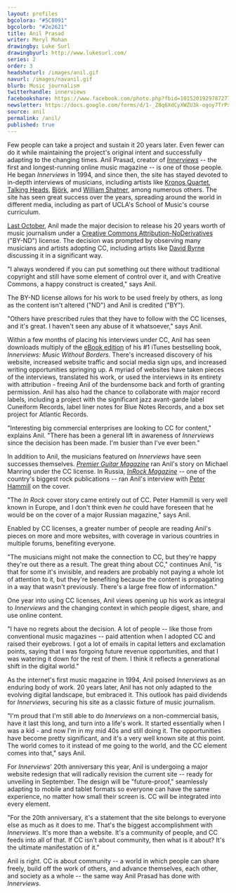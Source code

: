 ```yaml
---
layout: profiles
bgcolora: "#5C8091"
bgcolorb: "#2e2621"
title: Anil Prasad
writer: Meryl Mohan
drawingby: Luke Surl
drawingbyurl: http://www.lukesurl.com/
series: 2
order: 3
headshoturl: /images/anil.gif
navurl: /images/navanil.gif
blurb: Music journalism
twitterhandle: innerviews
facebookshare: https://www.facebook.com/photo.php?fbid=10152019297872777
newsletter: https://docs.google.com/forms/d/1-_Z8q6XdCyXWZU3k-ogoy7TrPxhSN7nYHPvjj0MwogA/viewform?entry.239708838=Team+Open+-+Thomas&entry.1860916380&entry.1017428125&entry.1257771276
source: anil
permalink: /anil/
published: true
---
```


Few people can take a project and sustain it 20 years later. Even fewer can do it while maintaining the project's original intent and successfully adapting to the changing times. Anil Prasad, creator of [*Innerviews*](http://www.innerviews.org/) -- the first and longest-running online music magazine -- is one of those people.  He began *Innerviews* in 1994, and since then, the site has stayed devoted to in-depth interviews of musicians, including artists like [Kronos Quartet](http://innerviews.org/inner/kronos.html), [Talking Heads](http://innerviews.org/inner/heads.html), [Björk](http://innerviews.org/inner/bjork.html), and [William Shatner](http://innerviews.org/inner/shatner.html), among numerous others. The site has seen great success over the years, spreading around the world in different media, including as part of UCLA's School of Music's course curriculum. 

[Last October](http://creativecommons.org/weblog/entry/40001), Anil made the major decision to release his 20 years worth of music journalism under a [Creative Commons Attribution-NoDerivatives](http://creativecommons.org/licenses/by-nd/4.0/) ("BY-ND") license. The decision was prompted by observing many musicians and artists adopting CC, including artists like [David Byrne](http://www.davidbyrne.com/archive/music/cds/grown_backwards/grown_press/NYTimesCreativeCommons.php) discussing it in a significant way. 

"I always wondered if you can put something out there without traditional copyright and still have some element of control over it, and with Creative Commons, a happy construct is created," says Anil.

The BY-ND license allows for his work to be used freely by others, as long as the content isn't altered ("ND") and Anil is credited ("BY").

"Others have prescribed rules that they have to follow with the CC licenses, and it's great. I haven't seen any abuse of it whatsoever," says Anil.

Within a few months of placing his interviews under CC, Anil has seen downloads multiply of the [eBook edition](http://www.innerviews.org/ebook/innerviews.pdf) of his #1 iTunes bestselling book, *Innerviews: Music Without Borders*. There's increased discovery of his website, increased website traffic and social media sign ups, and increased writing opportunities springing up. A myriad of websites have taken pieces of the interviews, translated his work, or used the interviews in its entirety with attribution - freeing Anil of the burdensome back and forth of granting permission. Anil has also had the chance to collaborate with major record labels, including a project with the significant jazz avant-garde label Cuneiform Records, label liner notes for Blue Notes Records, and a box set project for Atlantic Records.

"Interesting big commercial enterprises are looking to CC for content," explains Anil. "There has been a general lift in awareness of *Innerviews* since the decision has been made. I'm busier than I've ever been."

In addition to Anil, the musicians featured on *Innerviews* have seen successes themselves. [*Premier Guitar Magazine*](http://www.premierguitar.com/articles/print/19891-bass-bench-beef-up-your-4-string) ran Anil's story on Michael Manring under the CC license. In Russia, [*InRock Magazine*](http://ow.ly/i/4HkF4) -- one of the country's biggest rock publications -- ran Anil's interview with [Peter Hammill](http://innerviews.org/inner/hammill.html) on the cover.

"The *In Rock* cover story came entirely out of CC. Peter Hammill is very well known in Europe, and I don't think even *he* could have foreseen that he would be on the cover of a major Russian magazine," says Anil. 

Enabled by CC licenses, a greater number of people are reading Anil's pieces on more and more websites, with coverage in various countries in multiple forums, benefiting everyone. 

"The musicians might not make the connection to CC, but they're happy they're out there as a result. The great thing about CC," continues Anil, "is that for some it's invisible, and readers are probably not paying a whole lot of attention to it, but they're benefiting because the content is propagating in a way that wasn't previously. There's a large free flow of information."

One year into using CC licenses, Anil views opening up his work as integral to *Innerviews* and the changing context in which people digest, share, and use online content.

"I have no regrets about the decision. A lot of people -- like those from conventional music magazines -- paid attention when I adopted CC and raised their eyebrows. I got a lot of emails in capital letters and exclamation points, saying that I was forgoing future revenue opportunities, and that I was watering it down for the rest of them. I think it reflects a generational shift in the digital world."

As the internet's first music magazine in 1994, Anil poised *Innerviews* as an enduring body of work. 20 years later, Anil has not only adapted to the evolving digital landscape, but embraced it. This outlook has paid dividends for *Innerviews*, securing his site as a classic fixture of music journalism.

"I'm proud that I'm still able to do *Innerviews* on a non-commercial basis, have it last this long, and turn into a life's work. It started essentially when I was a kid - and now I'm in my mid 40s and still doing it. The opportunities have become pretty significant, and it's a very well known site at this point. The world comes to it instead of me going to the world, and the CC element comes into that," says Anil.

For *Innerviews*'  20th anniversary this year, Anil is undergoing a major website redesign that will radically revision the current site -- ready for unveiling in September. The design will be "future-proof," seamlessly adapting to mobile and tablet formats so everyone can have the same experience, no matter how small their screen is. CC will be integrated into every element.

"For the 20th anniversary, it's a statement that the site belongs to everyone else as much as it does to me. That's the biggest accomplishment with *Innerviews*. It's more than a website. It's a community of people, and CC feeds into all of that. If CC isn't about community, then what is it about? It's the ultimate manifestation of it." 

Anil is right. CC is about community -- a world in which people can share freely, build off the work of others, and advance themselves, each other, and society as a whole -- the same way Anil Prasad has done with *Innerviews*.

